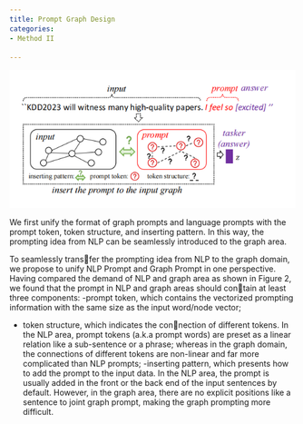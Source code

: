 ```yaml
---
title: Prompt Graph Design
categories:
- Method II

---
```

<div align="center">
<img src="/assets/2.png" />
</div>

We first unify the format of graph prompts and language prompts with the prompt token, token structure, and inserting pattern. In this way, the prompting idea from 
  NLP can be seamlessly introduced to the graph area.

<!-- more -->

To seamlessly transfer the prompting idea from NLP to the graph domain, we propose
to unify NLP Prompt and Graph Prompt in one perspective. Having
compared the demand of NLP and graph area as shown in Figure
2, we found that the prompt in NLP and graph areas should contain at least three components:
-prompt token, which contains
the vectorized prompting information with the same size as the
input word/node vector; 
- token structure, which indicates the connection of different tokens. In the NLP area, prompt tokens (a.k.a
prompt words) are preset as a linear relation like a sub-sentence or
a phrase; whereas in the graph domain, the connections of different
tokens are non-linear and far more complicated than NLP prompts;
-inserting pattern, which presents how to add the prompt to the
input data. In the NLP area, the prompt is usually added in the front
or the back end of the input sentences by default. However, in the
graph area, there are no explicit positions like a sentence to joint
graph prompt, making the graph prompting more difficult.

